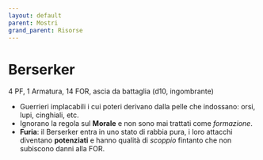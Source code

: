 ```yaml
---
layout: default
parent: Mostri
grand_parent: Risorse
---
```


# Berserker

4 PF, 1 Armatura, 14 FOR, ascia da battaglia (d10, ingombrante)  

- Guerrieri implacabili i cui poteri derivano dalla pelle che indossano: orsi, lupi, cinghiali, etc.
- Ignorano la regola sul **Morale** e non sono mai trattati come _formazione_.
- **Furia**: il Berserker entra in uno stato di rabbia pura, i loro attacchi diventano **potenziati** e hanno qualità di _scoppio_ fintanto che non subiscono danni alla FOR.